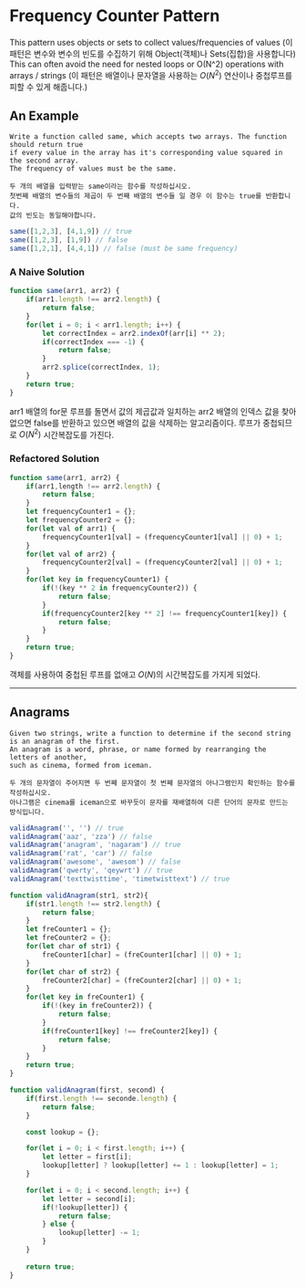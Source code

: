 # Frequency Counter Pattern

This pattern uses objects or sets to collect values/frequencies of values
(이 패턴은 변수와 변수의 빈도를 수집하기 위해 Object(객체)나 Sets(집합)을 사용합니다)
This can often avoid the need for nested loops or O(N^2) operations with arrays / strings
(이 패턴은 배열이나 문자열을 사용하는 $O(N^2)$ 연산이나 중첩루프를 피할 수 있게 해줍니다.)

## An Example
```
Write a function called same, which accepts two arrays. The function should return true 
if every value in the array has it's corresponding value squared in the second array.
The frequency of values must be the same.
```
```
두 개의 배열을 입력받는 same이라는 함수를 작성하십시오.
첫번째 배열의 변수들의 제곱이 두 번째 배열의 변수들 일 경우 이 함수는 true를 반환합니다.
값의 빈도는 동일해야합니다.
```
```javascript
same([1,2,3], [4,1,9]) // true
same([1,2,3], [1,9]) // false
same([1,2,1], [4,4,1]) // false (must be same frequency)
```

### A Naive Solution
```javascript
function same(arr1, arr2) {
    if(arr1.length !== arr2.length) {
        return false;
    }
    for(let i = 0; i < arr1.length; i++) {
        let correctIndex = arr2.indexOf(arr[i] ** 2);
        if(correctIndex === -1) {
            return false;
        }
        arr2.splice(correctIndex, 1);
    }
    return true;
}
```
arr1 배열의 for문 루프를 돌면서 값의 제곱값과 일치하는 arr2 배열의 인덱스 값을 찾아 없으면 false를 반환하고 있으면 배열의 값을 삭제하는 알고리즘이다.
루프가 중첩되므로 $O(N^2)$ 시간복잡도를 가진다.
### Refactored Solution
```javascript
function same(arr1, arr2) {
    if(arr1,length !== arr2.length) {
        return false;
    }
    let frequencyCounter1 = {};
    let frequencyCounter2 = {};
    for(let val of arr1) {
        frequencyCounter1[val] = (frequencyCounter1[val] || 0) + 1;
    }
    for(let val of arr2) {
        frequencyCounter2[val] = (frequencyCounter2[val] || 0) + 1;
    }
    for(let key in frequencyCounter1) {
        if(!(key ** 2 in frequencyCounter2)) {
            return false;
        }
        if(frequencyCounter2[key ** 2] !== frequencyCounter1[key]) {
            return false;
        }
    }
    return true;
}
```
객체를 사용하여 중첩된 루프를 없애고 $O(N)$의 시간복잡도를 가지게 되었다.

---
## Anagrams
```
Given two strings, write a function to determine if the second string is an anagram of the first.
An anagram is a word, phrase, or name formed by rearranging the letters of another,
such as cinema, formed from iceman.
```
```
두 개의 문자열이 주어지면 두 번째 문자열이 첫 번째 문자열의 아나그램인지 확인하는 함수를 작성하십시오.
아나그램은 cinema를 iceman으로 바꾸듯이 문자를 재배열하여 다른 단어의 문자로 만드는 방식입니다.
```
```javascript
validAnagram('', '') // true
validAnagram('aaz', 'zza') // false
validAnagram('anagram', 'nagaram') // true
validAnagram('rat', 'car') // false
validAnagram('awesome', 'awesom') // false
validAnagram('qwerty', 'qeywrt') // true
validAnagram('texttwisttime', 'timetwisttext') // true
```
```javascript
function validAnagram(str1, str2){
    if(str1.length !== str2.length) {
        return false;
    }
    let freCounter1 = {};
    let freCounter2 = {};
    for(let char of str1) {
        freCounter1[char] = (freCounter1[char] || 0) + 1;
    }
    for(let char of str2) {
        freCounter2[char] = (freCounter2[char] || 0) + 1;
    }
    for(let key in freCounter1) {
        if(!(key in freCounter2)) {
            return false;
        }
        if(freCounter1[key] !== freCounter2[key]) {
            return false;
        }
    }
    return true;
}
```
```javascript
function validAnagram(first, second) {
    if(first.length !== seconde.length) {
        return false;
    }

    const lookup = {};

    for(let i = 0; i < first.length; i++) {
        let letter = first[i];
        lookup[letter] ? lookup[letter] += 1 : lookup[letter] = 1;
    }

    for(let i = 0; i < second.length; i++) {
        let letter = second[i];
        if(!lookup[letter]) {
            return false;
        } else {
            lookup[letter] -= 1;
        }
    }
    
    return true;
}
```